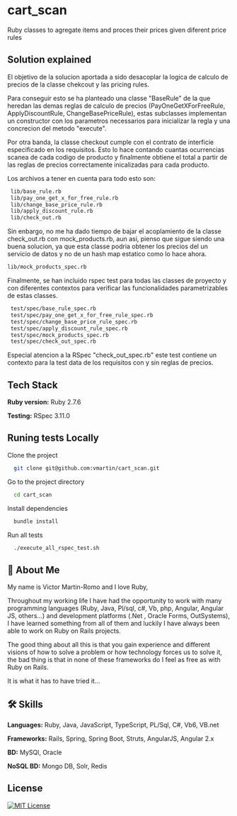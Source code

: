 # cart_scan
Ruby classes to agregate items and proces their prices given diferent price rules

## Solution explained

El objetivo de la solucion aportada a sido desacoplar la logica de calculo de precios de la classe chekcout y las pricing rules.

Para conseguir esto se ha planteado una classe "BaseRule" de la que heredan las demas reglas de calculo de precios (PayOneGetXForFreeRule, ApplyDiscountRule, ChangeBasePriceRule), estas subclasses implementan un constructor con los parametros necessarios para inicializar la regla y una concrecion del metodo "execute".

Por otra banda, la classe checkout cumple con el contrato de interficie especificado en los requisitos. Esto lo hace contando cuantas ocurrencias scanea de cada codigo de producto y finalmente obtiene el total a partir de las reglas de precios correctamente inicalizadas para cada producto.

Los archivos a tener en cuenta para todo esto son:

```bash
 lib/base_rule.rb
 lib/pay_one_get_x_for_free_rule.rb
 lib/change_base_price_rule.rb
 lib/apply_discount_rule.rb  
 lib/check_out.rb 
```

Sin enbargo, no me ha dado tiempo de bajar el acoplamiento de la classe check_out.rb con mock_products.rb, aun asi, pienso que sigue siendo una buena solucion, ya que esta classe podria obtener los precios del un servicio de datos y no de un hash map estatico como lo hace ahora.

```bash
lib/mock_products_spec.rb 
```

Finalmente, se han incluido rspec test para todas las classes de proyecto y con diferentes contextos para verificar las funcionalidades parametrizables de estas classes.

```bash
 test/spec/base_rule_spec.rb
 test/spec/pay_one_get_x_for_free_rule_spec.rb
 test/spec/change_base_price_rule_spec.rb
 test/spec/apply_discount_rule_spec.rb  
 test/spec/mock_products_spec.rb 
 test/spec/check_out_spec.rb 
```

Especial atencion a la RSpec "check_out_spec.rb" este test contiene un contexto para la test data de los requisitos con y sin reglas de precios.


## Tech Stack

**Ruby version:** Ruby 2.7.6

**Testing:**      RSpec 3.11.0


## Runing tests Locally

Clone the project

```bash
  git clone git@github.com:vmartin/cart_scan.git
```

Go to the project directory

```bash
  cd cart_scan
```

Install dependencies

```bash
  bundle install
```

Run all tests

```bash
  ./execute_all_rspec_test.sh
```

## 🚀 About Me

My name is Victor Martin-Romo and I love Ruby,

Throughout my working life I have had the opportunity to work with many programming languages (Ruby, Java, Pl/sql, c#, Vb, php, Angular, Angular JS, others...) and development platforms (.Net , Oracle Forms, OutSystems), I have learned something from all of them and luckily I have always been able to work on Ruby on Rails projects.

The good thing about all this is that you gain experience and different visions of how to solve a problem or how technology forces us to solve it, the bad thing is that in none of these frameworks do I feel as free as with Ruby on Rails.

It is what it has to have tried it...

## 🛠 Skills

**Languages:** Ruby, Java, JavaScript, TypeScript, PL/Sql, C#, Vb6, VB.net

**Frameworks:** Rails, Spring, Spring Boot, Struts, AngularJS, Angular 2.x

**BD:** MySQl, Oracle

**NoSQL BD:** Mongo DB, Solr, Redis 

## License
 
[![MIT License](https://img.shields.io/badge/License-MIT-green.svg)](https://choosealicense.com/licenses/mit/)


